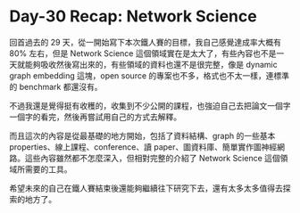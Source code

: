# Day-30 Recap: Network Science

回首過去的 29 天，從一開始寫下本次鐵人賽的目標，我自己感覺達成率大概有 80% 左右，但是 Network Science 這個領域實在是太大了，有些內容也不是一天就能夠吸收然後寫出來的，有些領域的資料也還不是很完整，像是 dynamic graph embedding 這塊，open source 的專案也不多，格式也不太一樣，連標準的 benchmark 都還沒有。

不過我還是覺得挺有收穫的，收集到不少公開的課程，也強迫自己去把論文一個字一個字的看完，然後再嘗試用自己的方式去解釋。

而且這次的內容是從最基礎的地方開始，包括了資料結構、graph 的一些基本 properties、線上課程、conference、讀 paper、圖資料庫、簡單實作圖神經網路。這些內容雖然都不怎麼深入，但相對完整的介紹了 Network Science 這個領域所需要的工具。

希望未來的自己在鐵人賽結束後還能夠繼續往下研究下去，還有太多太多值得去探索的地方了。